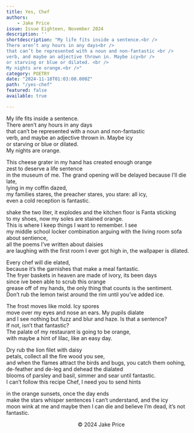 ```yaml
---
title: Yes, Chef
authors:
    - Jake Price 
issue: Issue Eighteen, November 2024
description: ''
shortdescription: "My life fits inside a sentence.<br />
There aren’t any hours in any days<br />
that can’t be represented with a noun and non-fantastic <br />
verb, and maybe an adjective thrown in. Maybe icy<br />
or starving or blue or dilated. <br />
My nights are orange.<br />"
category: POETRY
date: "2024-11-18T01:03:00.000Z"
path: "/yes-chef"
featured: false
available: true

---
```


My life fits inside a sentence.<br />
There aren’t any hours in any days<br />
that can’t be represented with a noun and non-fantastic <br />
verb, and maybe an adjective thrown in. Maybe icy<br />
or starving or blue or dilated. <br />
My nights are orange.<br />

This cheese grater in my hand has created enough orange<br />
zest to deserve a life sentence<br />
in the museum of me. The grand opening will be delayed because I’ll die late,<br />
lying in my coffin dazed,<br />
my families stares, the preacher stares, you stare: all icy,<br />
even a cold reception is fantastic.<br />

shake the two liter, it explodes and the kitchen floor is Fanta sticking<br /> 
to my shoes, now my soles are stained orange.<br />
This is where I keep things I want to remember. I see<br />
my middle school locker combination arguing with the living room sofa about sentience,<br />
all the poems I’ve written about daisies<br />
are laughing with the first room I ever got high in, the wallpaper is dilated.<br />

Every chef will die elated,<br />
because it’s the garnishes that make a meal fantastic.<br />
The fryer baskets in heaven are made of ivory, its been days<br />
since ive been able to scrub this orange <br />
grease off of my hands, the only thing that counts is the sentiment.<br /> 
Don’t rub the lemon twist around the rim until you’ve added ice.<br />

The frost moves like mold. Icy spores<br />
move over my eyes and nose an ears. My pupils dialate<br />
and I see nothing but fuzz and blur and haze. Is that a sentence?<br />
If not, isn’t that fantastic?<br />
The palate of my restaurant is going to be orange,<br />
with maybe a hint of lilac, like an easy day.<br />

Dry rub the lion filet with daisy <br />
petals, collect all the fire wood you see,<br />
and when the flames attract the birds and bugs, you catch them oohing,<br />
de-feather and de-leg and dehead the dialated<br />
blooms of parsley and basil, simmer and sear until fantastic.<br />
I can’t follow this recipe Chef, I need you to send hints<br />

in the orange sunsets, once the day ends<br />
make the stars whisper sentences I can’t understand, and the icy<br />
moon wink at me and maybe then I can die and believe I’m dead, it’s not fantastic.<br /> 


<p style="text-align: center;">© 2024 Jake Price </p>

